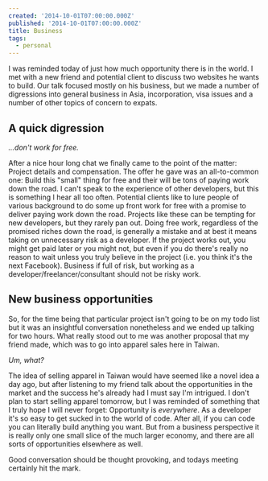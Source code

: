 ```yaml
---
created: '2014-10-01T07:00:00.000Z'
published: '2014-10-01T07:00:00.000Z'
title: Business
tags:
  - personal
---
```


I was reminded today of just how much opportunity there is in the world. I met with a new friend and potential client to discuss two websites he wants to build. Our talk focused mostly on his business, but we made a number of digressions into general business in Asia, incorporation, visa issues and a number of other topics of concern to expats.

## A quick digression

_...don't work for free._

After a nice hour long chat we finally came to the point of the matter: Project details and compensation. The offer he gave was an all-to-common one: Build this "small" thing for free and their will be tons of paying work down the road. I can't speak to the experience of other developers, but this is something I hear all too often. Potential clients like to lure people of various background to do some up front work for free with a promise to deliver paying work down the road. Projects like these can be tempting for new developers, but they rarely pan out. Doing free work, regardless of the promised riches down the road, is generally a mistake and at best it means taking on unnecessary risk as a developer. If the project works out, you might get paid later or you might not, but even if you do there's really no reason to wait unless you truly believe in the project (i.e. you think it's the next Facebook). Business if full of risk, but working as a developer/freelancer/consultant should not be risky work.

## New business opportunities

So, for the time being that particular project isn't going to be on my todo list but it was an insightful conversation nonetheless and we ended up talking for two hours. What really stood out to me was another proposal that my friend made, which was to go into apparel sales here in Taiwan.

_Um, what?_

The idea of selling apparel in Taiwan would have seemed like a novel idea a day ago, but after listening to my friend talk about the opportunities in the market and the success he's already had I must say I'm intrigued. I don't plan to start selling apparel tomorrow, but I was reminded of something that I truly hope I will never forget: Opportunity is _everywhere_. As a developer it's so easy to get sucked in to the world of code. After all, if you can code you can literally build anything you want. But from a business perspective it is really only one small slice of the much larger economy, and there are all sorts of opportunities elsewhere as well.

Good conversation should be thought provoking, and todays meeting certainly hit the mark.